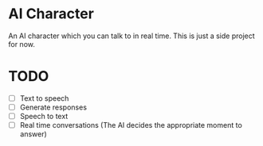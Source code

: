 # AI Character
An AI character which you can talk to in real time.
This is just a side project for now.

# TODO
- [ ] Text to speech
- [ ] Generate responses
- [ ] Speech to text
- [ ] Real time conversations (The AI decides the appropriate moment to answer)
